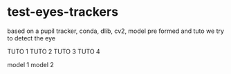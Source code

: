 # test-eyes-trackers
based on a pupil tracker, conda, dlib, cv2, model pre formed and tuto we try to detect the eye

TUTO 1
TUTO 2
TUTO 3
TUTO 4

model 1
model 2
